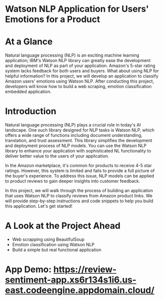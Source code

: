 # Watson NLP Application for Users' Emotions for a Product

# At a Glance

Natural language processing (NLP) is an exciting machine learning application; IBM's Watson NLP library can greatly ease the development and deployment of NLP as part of your application. Amazon's 5-star rating system lacks feedback for both users and buyers. What about using NLP for helpful information? In this project, we will develop an application to classify Amazon users' emotions using Watson NLP. After conducting this project, developers will know how to build a web scraping, emotion classification embedded application.

# Introduction

Natural language processing (NLP) plays a crucial role in today's AI landscape. One such library designed for NLP tasks is Watson NLP, which offers a wide range of functions including document understanding, translation, and trust assessment. This library simplifies the development and deployment process of NLP models. You can use the Watson NLP library to enhance your application with sophisticated NL functionality to deliver better value to the users of your application.

In the Amazon marketplace, it's common for products to receive 4-5 star ratings. However, this system is limited and fails to provide a full picture of the buyer's experience. To address this issue, NLP models can be applied to product reviews to gain deeper insights into customer feedback.

In this project, we will walk through the process of building an application that uses Watson NLP to classify reviews from Amazon product links. We will provide step-by-step instructions and code snippets to help you build this application. Let's get started!

# A Look at the Project Ahead

- Web scrapping using BeautifulSoup
- Emotion classification using Watson NLP
- Build a simple but real functional application

# App Demo: https://review-sentiment-app.xs6r134s1i6.us-east.codeengine.appdomain.cloud/
